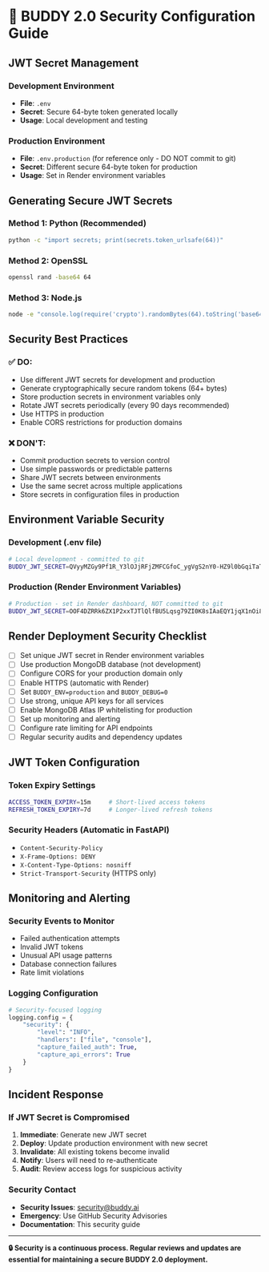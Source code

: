 # 🔐 BUDDY 2.0 Security Configuration Guide

## JWT Secret Management

### Development Environment
- **File**: `.env`
- **Secret**: Secure 64-byte token generated locally
- **Usage**: Local development and testing

### Production Environment
- **File**: `.env.production` (for reference only - DO NOT commit to git)
- **Secret**: Different secure 64-byte token for production
- **Usage**: Set in Render environment variables

## Generating Secure JWT Secrets

### Method 1: Python (Recommended)
```bash
python -c "import secrets; print(secrets.token_urlsafe(64))"
```

### Method 2: OpenSSL
```bash
openssl rand -base64 64
```

### Method 3: Node.js
```bash
node -e "console.log(require('crypto').randomBytes(64).toString('base64url'))"
```

## Security Best Practices

### ✅ DO:
- Use different JWT secrets for development and production
- Generate cryptographically secure random tokens (64+ bytes)
- Store production secrets in environment variables only
- Rotate JWT secrets periodically (every 90 days recommended)
- Use HTTPS in production
- Enable CORS restrictions for production domains

### ❌ DON'T:
- Commit production secrets to version control
- Use simple passwords or predictable patterns
- Share JWT secrets between environments
- Use the same secret across multiple applications
- Store secrets in configuration files in production

## Environment Variable Security

### Development (.env file)
```bash
# Local development - committed to git
BUDDY_JWT_SECRET=QVyyMZGy9Pf1R_Y3lOJjRFjZMFCGfoC_ygVgS2nY0-HZ9l0bGqiTaToylOIc0vL48JbC-wWKqfbXVdmcdBDo1w
```

### Production (Render Environment Variables)
```bash
# Production - set in Render dashboard, NOT committed to git
BUDDY_JWT_SECRET=OOF4DZRRk6ZX1P2xxTJTlQlfBU5Lqsg79ZI0K8sIAaEQY1jqX1nOi80FdtmcOdQZwRs1pn19XwdNQIWsz6wA
```

## Render Deployment Security Checklist

- [ ] Set unique JWT secret in Render environment variables
- [ ] Use production MongoDB database (not development)
- [ ] Configure CORS for your production domain only
- [ ] Enable HTTPS (automatic with Render)
- [ ] Set `BUDDY_ENV=production` and `BUDDY_DEBUG=0`
- [ ] Use strong, unique API keys for all services
- [ ] Enable MongoDB Atlas IP whitelisting for production
- [ ] Set up monitoring and alerting
- [ ] Configure rate limiting for API endpoints
- [ ] Regular security audits and dependency updates

## JWT Token Configuration

### Token Expiry Settings
```bash
ACCESS_TOKEN_EXPIRY=15m     # Short-lived access tokens
REFRESH_TOKEN_EXPIRY=7d     # Longer-lived refresh tokens
```

### Security Headers (Automatic in FastAPI)
- `Content-Security-Policy`
- `X-Frame-Options: DENY`
- `X-Content-Type-Options: nosniff`
- `Strict-Transport-Security` (HTTPS only)

## Monitoring and Alerting

### Security Events to Monitor
- Failed authentication attempts
- Invalid JWT tokens
- Unusual API usage patterns
- Database connection failures
- Rate limit violations

### Logging Configuration
```python
# Security-focused logging
logging.config = {
    "security": {
        "level": "INFO",
        "handlers": ["file", "console"],
        "capture_failed_auth": True,
        "capture_api_errors": True
    }
}
```

## Incident Response

### If JWT Secret is Compromised
1. **Immediate**: Generate new JWT secret
2. **Deploy**: Update production environment with new secret
3. **Invalidate**: All existing tokens become invalid
4. **Notify**: Users will need to re-authenticate
5. **Audit**: Review access logs for suspicious activity

### Security Contact
- **Security Issues**: security@buddy.ai
- **Emergency**: Use GitHub Security Advisories
- **Documentation**: This security guide

---

**🔒 Security is a continuous process. Regular reviews and updates are essential for maintaining a secure BUDDY 2.0 deployment.**

